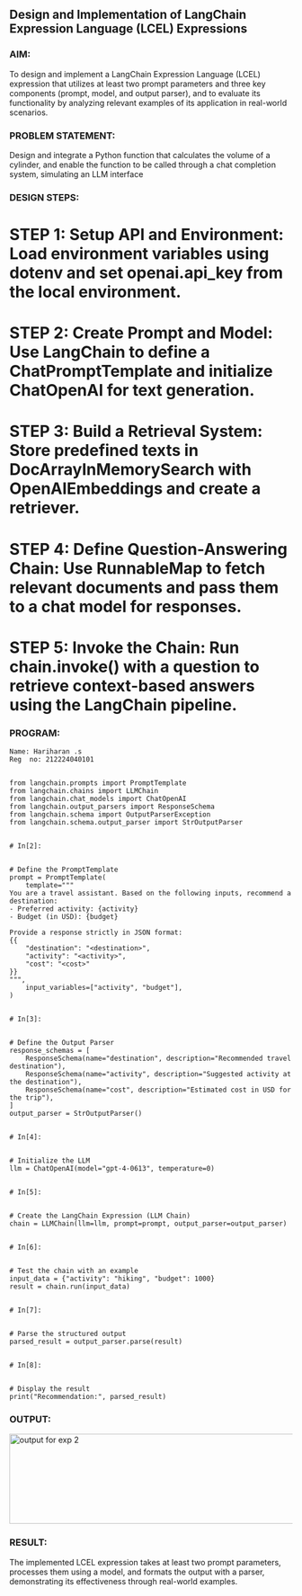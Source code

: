 ## Design and Implementation of LangChain Expression Language (LCEL) Expressions

### AIM:
To design and implement a LangChain Expression Language (LCEL) expression that utilizes at least two prompt parameters and three key components (prompt, model, and output parser), and to evaluate its functionality by analyzing relevant examples of its application in real-world scenarios.

### PROBLEM STATEMENT:
Design and integrate a Python function that calculates the volume of a cylinder, and enable the function to be called through a chat completion system, simulating an LLM interface

### DESIGN STEPS:
# STEP 1: Setup API and Environment: Load environment variables using dotenv and set openai.api_key from the local environment.
# STEP 2: Create Prompt and Model: Use LangChain to define a ChatPromptTemplate and initialize ChatOpenAI for text generation.
# STEP 3: Build a Retrieval System: Store predefined texts in DocArrayInMemorySearch with OpenAIEmbeddings and create a retriever.
# STEP 4: Define Question-Answering Chain: Use RunnableMap to fetch relevant documents and pass them to a chat model for responses.
# STEP 5: Invoke the Chain: Run chain.invoke() with a question to retrieve context-based answers using the LangChain pipeline.


### PROGRAM:
```
Name: Hariharan .s
Reg  no: 212224040101
```

```

from langchain.prompts import PromptTemplate
from langchain.chains import LLMChain
from langchain.chat_models import ChatOpenAI
from langchain.output_parsers import ResponseSchema
from langchain.schema import OutputParserException
from langchain.schema.output_parser import StrOutputParser


# In[2]:


# Define the PromptTemplate
prompt = PromptTemplate(
    template="""
You are a travel assistant. Based on the following inputs, recommend a destination:
- Preferred activity: {activity}
- Budget (in USD): {budget}

Provide a response strictly in JSON format:
{{
    "destination": "<destination>",
    "activity": "<activity>",
    "cost": "<cost>"
}}
""",
    input_variables=["activity", "budget"],
)


# In[3]:


# Define the Output Parser
response_schemas = [
    ResponseSchema(name="destination", description="Recommended travel destination"),
    ResponseSchema(name="activity", description="Suggested activity at the destination"),
    ResponseSchema(name="cost", description="Estimated cost in USD for the trip"),
]
output_parser = StrOutputParser()


# In[4]:


# Initialize the LLM
llm = ChatOpenAI(model="gpt-4-0613", temperature=0)


# In[5]:


# Create the LangChain Expression (LLM Chain)
chain = LLMChain(llm=llm, prompt=prompt, output_parser=output_parser)


# In[6]:


# Test the chain with an example
input_data = {"activity": "hiking", "budget": 1000}
result = chain.run(input_data)


# In[7]:


# Parse the structured output
parsed_result = output_parser.parse(result)


# In[8]:


# Display the result
print("Recommendation:", parsed_result)

```

### OUTPUT:
<img width="540" height="160" alt="output for exp 2" src="https://github.com/user-attachments/assets/2424af5f-a046-4ed7-976a-5c2f1fcc6381" />

### RESULT:
The implemented LCEL expression takes at least two prompt parameters, processes them using a model, and formats the output with a parser, demonstrating its effectiveness through real-world examples.
